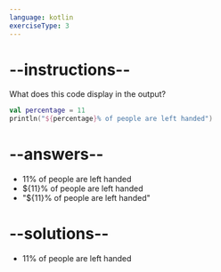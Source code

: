 ```yaml
---
language: kotlin
exerciseType: 3
---
```


# --instructions--

What does this code display in the output?
```kotlin
val percentage = 11
println("${percentage}% of people are left handed")
```

# --answers--

- 11% of people are left handed
- ${11}% of people are left handed
- "${11}% of people are left handed"

# --solutions--

- 11% of people are left handed
